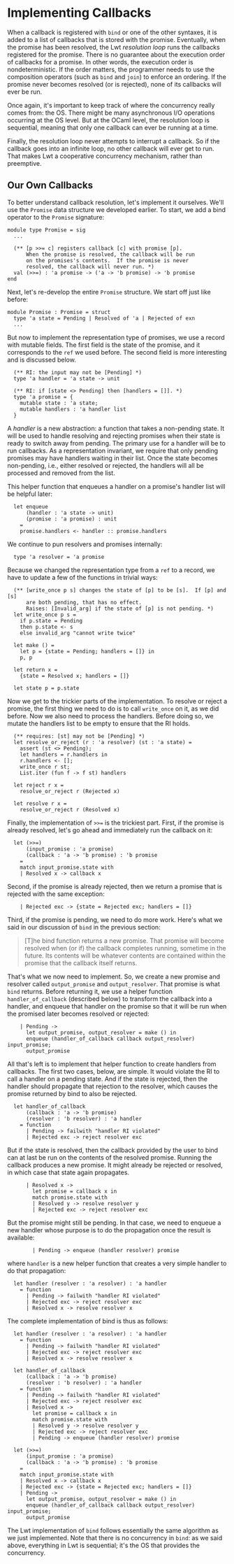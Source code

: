 # Implementing Callbacks

When a callback is registered with `bind` or one of the other syntaxes,
it is added to a list of callbacks that is stored with the promise.
Eventually, when the promise has been resolved, the Lwt *resolution
loop* runs the callbacks registered for the promise.  There is no
guarantee about the execution order of callbacks for a promise.  In
other words, the execution order is nondeterministic. If the order
matters, the programmer needs to use the composition operators (such as
`bind` and `join`) to enforce an ordering.  If the promise never becomes
resolved (or is rejected), none of its callbacks will ever be run.

Once again, it's important to keep track of where the concurrency really
comes from: the OS.  There might be many asynchronous I/O operations
occurring at the OS level.  But at the OCaml level, the resolution loop
is sequential, meaning that only one callback can ever be running
at a time.  

Finally, the resolution loop never attempts to interrupt a callback.
So if the callback goes into an infinite loop, no other callback will
ever get to run.  That makes Lwt a cooperative concurrency mechanism,
rather than preemptive.

## Our Own Callbacks

To better understand callback resolution, let's implement it ourselves.
We'll use the `Promise` data structure we developed earlier.
To start, we add a bind operator to the `Promise` signature:

```
module type Promise = sig 
  ...
  
  (** [p >>= c] registers callback [c] with promise [p]. 
      When the promise is resolved, the callback will be run
      on the promises's contents.  If the promise is never
      resolved, the callback will never run. *)
  val (>>=) : 'a promise -> ('a -> 'b promise) -> 'b promise
end
```

Next, let's re-develop the entire `Promise` structure.  We start
off just like before:

```
module Promise : Promise = struct
  type 'a state = Pending | Resolved of 'a | Rejected of exn
  ...
```

But now to implement the representation type of promises, we use
a record with mutable fields.  The first field is the state
of the promise, and it corresponds to the `ref` we used before.
The second field is more interesting and is discussed below.
```
  (** RI: the input may not be [Pending] *)
  type 'a handler = 'a state -> unit

  (** RI: if [state <> Pending] then [handlers = []]. *)
  type 'a promise = {
    mutable state : 'a state;
    mutable handlers : 'a handler list
  }
```
A *handler* is a new abstraction:  a function that takes a non-pending
state.  It will be used to handle resolving and rejecting promises when
their state is ready to switch away from pending.  The primary use for a
handler will be to run callbacks. As a representation invariant, we
require that only pending promises may have handlers waiting in their
list.  Once the state becomes non-pending, i.e., either resolved or
rejected, the handlers will all be processed and removed from the list.

This helper function that enqueues a handler on a promise's handler list
will be helpful later:
```
  let enqueue 
      (handler : 'a state -> unit) 
      (promise : 'a promise) : unit 
    =
    promise.handlers <- handler :: promise.handlers
```

We continue to pun resolvers and promises internally:
```
  type 'a resolver = 'a promise
```

Because we changed the representation type from a `ref` to a record,
we have to update a few of the functions in trivial ways:
```
  (** [write_once p s] changes the state of [p] to be [s].  If [p] and [s]
      are both pending, that has no effect.
      Raises: [Invalid_arg] if the state of [p] is not pending. *)
  let write_once p s = 
    if p.state = Pending
    then p.state <- s
    else invalid_arg "cannot write twice"

  let make () = 
    let p = {state = Pending; handlers = []} in
    p, p

  let return x = 
    {state = Resolved x; handlers = []}

  let state p = p.state
```

Now we get to the trickier parts of the implementation.  To resolve
or reject a promise, the first thing we need to do is to call
`write_once` on it, as we did before.  Now we also need
to process the handlers.  Before doing so, we mutate
the handlers list to be empty to ensure that the RI holds.
```
  (** requires: [st] may not be [Pending] *)
  let resolve_or_reject (r : 'a resolver) (st : 'a state) = 
    assert (st <> Pending);
    let handlers = r.handlers in
    r.handlers <- [];
    write_once r st;
    List.iter (fun f -> f st) handlers

  let reject r x = 
    resolve_or_reject r (Rejected x)

  let resolve r x =  
    resolve_or_reject r (Resolved x)    
```

Finally, the implementation of `>>=` is the trickiest part.
First, if the promise is already resolved, let's go ahead
and immediately run the callback on it:
```
  let (>>=) 
      (input_promise : 'a promise) 
      (callback : 'a -> 'b promise) : 'b promise 
    = 
    match input_promise.state with
    | Resolved x -> callback x
```
Second, if the promise is already rejected, then we return a promise
that is rejected with the same exception:
```
    | Rejected exc -> {state = Rejected exc; handlers = []}
```
Third, if the promise is pending, we need to do more work.
Here's what we said in our discussion of `bind` in the 
previous section:

> [T]he bind function returns a new promise. That promise will become 
resolved when (or if) the callback completes running, sometime in the 
future. Its contents will be whatever contents are contained within 
the promise that the callback itself returns.

That's what we now need to implement.  So,
we create a new promise and resolver called `output_promise` and
`output_resolver`.  That promise is what `bind` returns.  Before
returning it, we use a helper function `handler_of_callback` (described
below) to transform the callback into a handler, and enqueue that
handler on the promise so that it will be run when the promised
later becomes resolved or rejected:
```
    | Pending -> 
      let output_promise, output_resolver = make () in
      enqueue (handler_of_callback callback output_resolver) input_promise;
      output_promise
```

All that's left is to implement that helper function to create handlers
from callbacks.  The first two cases, below, are simple.  It would violate
the RI to call a handler on a pending state.  And if the state is rejected,
then the handler should propagate that rejection to the resolver, which
causes the promise returned by bind to also be rejected.
```
  let handler_of_callback 
      (callback : 'a -> 'b promise) 
      (resolver : 'b resolver) : 'a handler 
    = function
      | Pending -> failwith "handler RI violated"
      | Rejected exc -> reject resolver exc
```
But if the state is resolved, then the callback provided by the user to bind
can at last be run on the contents of the resolved promise.  Running the callback
produces a new promise.  It might already be rejected or resolved, in which
case that state again propagates.  
```      
      | Resolved x ->
        let promise = callback x in
        match promise.state with
        | Resolved y -> resolve resolver y
        | Rejected exc -> reject resolver exc
```
But the promise might still be pending.  In that case, we need to enqueue
a new handler whose purpose is to do the propagation once the result is
available:
```        
        | Pending -> enqueue (handler resolver) promise
```
where `handler` is a new helper function that creates a very simple handler
to do that propagation:
```
  let handler (resolver : 'a resolver) : 'a handler
    = function
      | Pending -> failwith "handler RI violated"
      | Rejected exc -> reject resolver exc
      | Resolved x -> resolve resolver x
```      

The complete implementation of bind is thus as follows:
```
  let handler (resolver : 'a resolver) : 'a handler
    = function
      | Pending -> failwith "handler RI violated"
      | Rejected exc -> reject resolver exc
      | Resolved x -> resolve resolver x

  let handler_of_callback 
      (callback : 'a -> 'b promise) 
      (resolver : 'b resolver) : 'a handler 
    = function
      | Pending -> failwith "handler RI violated"
      | Rejected exc -> reject resolver exc
      | Resolved x ->
        let promise = callback x in
        match promise.state with
        | Resolved y -> resolve resolver y
        | Rejected exc -> reject resolver exc
        | Pending -> enqueue (handler resolver) promise      

  let (>>=) 
      (input_promise : 'a promise) 
      (callback : 'a -> 'b promise) : 'b promise 
    = 
    match input_promise.state with
    | Resolved x -> callback x
    | Rejected exc -> {state = Rejected exc; handlers = []}
    | Pending -> 
      let output_promise, output_resolver = make () in
      enqueue (handler_of_callback callback output_resolver) input_promise;
      output_promise
```      

The Lwt implementation of `bind` follows essentially the same algorithm as 
we just implemented.  Note that there is no concurrency in `bind`: as
we said above, everything in Lwt is sequential; it's the OS that provides
the concurrency.

